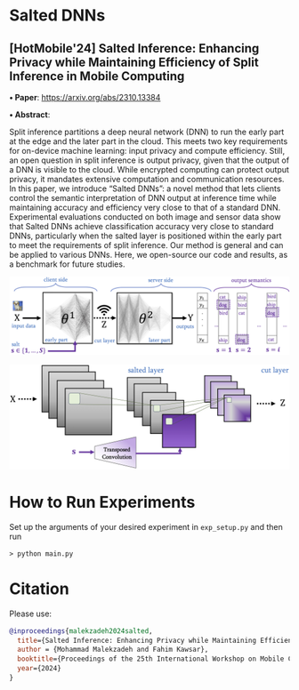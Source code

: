 # Salted DNNs
## [HotMobile'24] Salted Inference: Enhancing Privacy while Maintaining Efficiency of Split Inference in Mobile Computing
**• Paper**: https://arxiv.org/abs/2310.13384

**• Abstract**:

Split inference partitions a deep neural network (DNN) to run the early part at the edge and the later part in the cloud. This meets two key requirements for on-device machine learning: input privacy and compute efficiency. Still, an open question in split inference is output privacy, given that the output of a DNN is visible to the cloud. While encrypted computing can protect output privacy, it mandates extensive computation and communication resources. In this paper, we introduce “Salted DNNs”: a novel method that lets clients control the semantic interpretation of DNN output at inference time while maintaining accuracy and efficiency very close to that of a standard DNN. Experimental evaluations conducted on both image and sensor data show that Salted DNNs achieve classification accuracy very close to standard DNNs, particularly when the salted layer is positioned within the early part to meet the requirements of split inference. Our method is general and can be applied to various DNNs. Here, we open-source our code and results, as a benchmark for future studies.

![](./figs/salted_ddn.png)

![](./figs/saler.png)

# How to Run Experiments

Set up the arguments of your desired experiment in `exp_setup.py` and then run
```
> python main.py 
```


# Citation
Please use:
```bibtex
@inproceedings{malekzadeh2024salted,
  title={Salted Inference: Enhancing Privacy while Maintaining Efficiency of Split Inference in Mobile Computing},
  author = {Mohammad Malekzadeh and Fahim Kawsar},
  booktitle={Proceedings of the 25th International Workshop on Mobile Computing Systems and Applications},
  year={2024}
}
```
